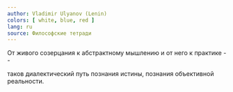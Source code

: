 ```yaml
---
author: Vladimir Ulyanov (Lenin)
colors: [ white, blue, red ]
lang: ru
source: Философские тетради
---
```

От живого созерцания к абстрактному мышлению
и от него к практике --

таков диалектический путь познания истины,
познания объективной реальности.
